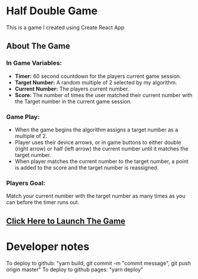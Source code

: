 # Half Double Game

This is a game I created using Create React App

## About The Game

### In Game Variables:
- **Timer:** 60 second countdown for the players current game session.
- **Target Number:** A random multiple of 2 selected by my algorithm.
- **Current Number:** The players current number.
- **Score:** The number of times the user matched their current number with the Target number in the current game session.

### Game Play:
- When the game begins the algorithm assigns a target number as a multiple of 2. 
- Player uses their device arrows, or in game buttons to either double (right arrow) or half (left arrow) the current number until it matches the target number.
- When player matches the current number to the target number, a point is added to the score and the target number is reassigned.

### Players Goal:
Match your current number with the target number as many times as you can before the timer runs out.

## [Click Here to Launch The Game](https://zevsaloff.github.io/half-double/)


# Developer notes

To deploy to github: "yarn build, git commit -m "commit message", git push origin master"
To deploy to github pages: "yarn deploy"
